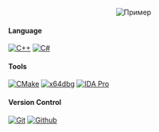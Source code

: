 <p align="center">
  <img src="https://c.tenor.com/QlNFyWLCE4YAAAAd/guts-berserk.gif" alt="Пример">
</p>

#### Language
[![C++](https://img.shields.io/badge/C++-000?style=for-the-badge&logo=c%2B%2B)](#) [![C#](https://img.shields.io/badge/C%23-000?style=for-the-badge&logo=csharp)](#) 

#### Tools
[![CMake](https://img.shields.io/badge/CMake-000?style=for-the-badge)](#) [![x64dbg](https://img.shields.io/badge/x64dbg-000?style=for-the-badge)](#) [![IDA Pro](https://img.shields.io/badge/IDA%20Pro-000?style=for-the-badge)](#) 

#### Version Control
[![Git](https://img.shields.io/badge/Git-000?style=for-the-badge&logo=git)](#) [![Github](https://img.shields.io/badge/Github-000?style=for-the-badge&logo=github)](#) 

